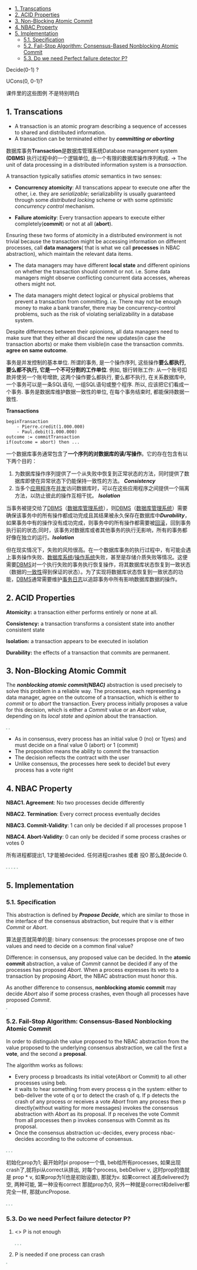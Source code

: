 - [1. Transcations](#1-transcations)
- [2. ACID Properties](#2-acid-properties)
- [3. Non-Blocking Atomic Commit](#3-non-blocking-atomic-commit)
- [4. NBAC Property](#4-nbac-property)
- [5. Implementation](#5-implementation)
	- [5.1. Specification](#51-specification)
	- [5.2. Fail-Stop Algorithm: Consensus-Based Nonblocking Atomic Commit](#52-fail-stop-algorithm-consensus-based-nonblocking-atomic-commit)
	- [5.3. Do we need Perfect failure detector P?](#53-do-we-need-perfect-failure-detector-p)


Decide(0-1) ? 

UCons(0, 0-1)?

课件里的这些图例 不是特别明白

## 1. Transcations

- A transaction is an atomic program describing a sequence of accesses to shared and distributed information.
- A transaction can be terminated either by ***committing or aborting***

数据库事务**Transaction**是数据库管理系统Database management system **(DBMS)** 执行过程中的一个逻辑单位, 由一个有限的数据库操作序列构成. -> The unit of data processing in a distributed information system is a *transaction*.

A transaction typically satisfies *atomic* semantics in two senses:

- **Concurrency atomicity**: All transcations appear to execute one after the other, i.e. they are *serializable*; serializability is usually guaranteed through some *distributed locking* scheme or with some *optimistic concurrency control* mechanism.

- **Failure atomicity**: Every transaction appears to execute either completely(**commit**) or not at all (**abort**).

Ensuring these two forms of atomicity in a distributed environment is not trivial because the transaction might be accessing information on different processes, call **data managers**( that is what we call **processes** in NBAC abstraction), which maintain the relevant data items.

- The data managers may have different **local state** and different opinions on whether the transaction should commit or not. i.e. Some data managers might observe conflicting concurrent data accesses, whereas others might not. 

- The data managers might detect logical or physical problems that prevent a transaction from committing. i.e. There may not be enough money to make a bank transfer, there may be concurrency-control problems, such as the risk of violating serializability in a database system.

Despite differences between their opionions, all data managers need to make sure that they either all discard the new updates(in case the transaction aborts) or make them visible(in case the transaction commits. **agree on same outcome**.

事务是并发控制的基本单位. 所谓的事务, 是一个操作序列, 这些操作**要么都执行, 要么都不执行, 它是一个不可分割的工作单位**. 例如, 银行转账工作: 从一个账号扣款并使另一个账号增款, 这两个操作要么都执行, 要么都不执行, 在关系数据库中, 一个事务可以是一条SQL语句, 一组SQL语句或整个程序. 所以, 应该把它们看成一个事务. 事务是数据库维护数据一致性的单位, 在每个事务结束时, 都能保持数据一致性.

**Transactions**

	beginTransaction
		- Pierre.credit(1.000.000)
		- Paul.debit(1.000.000)
	outcome := commitTransaction
	if(outcome = abort) then ...



一个数据库事务通常包含了**一个序列的对数据库的读/写操作**。它的存在包含有以下两个目的：

1. 为数据库操作序列提供了一个从失败中恢复到正常状态的方法，同时提供了数据库即使在异常状态下仍能保持一致性的方法。 ***Consistency***
2. 当多个[应用程序](https://baike.baidu.com/item/应用程序)在[并发](https://baike.baidu.com/item/并发)访问数据库时，可以在这些应用程序之间提供一个隔离方法，以防止彼此的操作互相干扰。 ***Isolation***

当事务被提交给了[DBMS](https://baike.baidu.com/item/DBMS)（[数据库管理系统](https://baike.baidu.com/item/数据库管理系统)），则[DBMS](https://baike.baidu.com/item/DBMS)（[数据库管理系统](https://baike.baidu.com/item/数据库管理系统)）需要确保该事务中的所有操作都成功完成且其结果被永久保存在数据库中***Durability***，如果事务中有的操作没有成功完成，则事务中的所有操作都需要被[回滚](https://baike.baidu.com/item/回滚)，回到事务执行前的状态;同时，该事务对数据库或者其他事务的执行无影响，所有的事务都好像在独立的运行。***Isolation***

但在现实情况下，失败的风险很高。在一个数据库事务的执行过程中，有可能会遇上事务操作失败、[数据库系统](https://baike.baidu.com/item/数据库系统)/[操作系统](https://baike.baidu.com/item/操作系统)失败，甚至是存储介质失败等情况。这便需要[DBMS](https://baike.baidu.com/item/DBMS)对一个执行失败的事务执行恢复操作，将其数据库状态恢复到一致状态（数据的[一致性](https://baike.baidu.com/item/一致性)得到保证的状态）。为了实现将数据库状态恢复到一致状态的功能，[DBMS](https://baike.baidu.com/item/DBMS)通常需要维护[事务日志](https://baike.baidu.com/item/事务日志)以追踪事务中所有影响数据库数据的操作。





## 2. ACID Properties

**Atomicity:** a transaction either performs entirely or none at all.

**Consistency:** a transaction transforms a consistent state into another consistent state

**Isolation:** a transaction appears to be executed in isolation

**Durability:** the effects of a transaction that commits are permanent.



## 3. Non-Blocking Atomic Commit

The ***nonblocking atomic commit(NBAC)*** abstraction is used precisely to solve this problem in a reliable way. The processes, each representing a data manager, agree on the outcome of a transaction, which is either to *commit* or to *abort* the transaction. Every process initially proposes a value for this decision, which is either a *Commit* value or an *Abort* value, depending on its *local state* and *opinion* about the transaction.

<img src="figure/3.1.png" style="zoom:20%;" />

<img src="figure/3.2.png" style="zoom:20%;" />

- As in consensus, every process has an initial value 0 (no) or 1(yes) and must decide on a final value 0 (abort) or 1 (commit)
- The proposition means the ability to commit the transaction
- The decision reflects the contract with the user
- Unlike consensus, the processes here seek to decide1 but every process has a vote right



## 4. NBAC Property

**NBAC1. Agreement**: No two processes decide differently 

**NBAC2. Termination**: Every correct process eventually decides

**NBAC3. Commit-Validity**: 1 can only be decided if all processes propose 1

**NBAC4. Abort-Validity**: 0 can only be decided if some process crashes or votes 0

所有进程都提出1, 1才能被decided. 任何进程crashes 或者 投0 那么就decide 0.



<img src="figure/3.3.png" style="zoom:20%;" />

<img src="figure/3.4.png" style="zoom:20%;" />

<img src="figure/3.5.png" style="zoom:20%;" />

<img src="figure/3.6.png" style="zoom:20%;" />

<img src="figure/3.7.png" style="zoom:20%;" />



## 5. Implementation

### 5.1. Specification

This abstraction is defined by ***Propose*** ***Decide***, which are similar to those in the interface of the consensus abstraction, but require that v is either *Commit* or  *Abort*. 

算法是否就简单的是: binary consensus: the processes propose one of two values and need to decide on a common final value? 

Difference: in consensus, any proposed value can be decided. In the **atomic commit** abstraction, a value of *Commit* cannot be decided if any of the processes has proposed *Abort*. When a process expresses its veto to a transaction by proposing *Abort*, the NBAC abstraction must honor this. 

As another difference to consensus, **nonblocking atomic commit** may decide *Abort* also if some process crashes, even though all processes have proposed *Commit*.

<img src="figure/3.8.png" style="zoom:20%;" />

### 5.2. Fail-Stop Algorithm: Consensus-Based Nonblocking Atomic Commit

In order to distinguish the value proposed to the NBAC abstraction from the value proposed to the underlying consensus abstraction, we call the first a **vote**, and the second a **proposal**.

The algorithm works as follows: 

- Every process p broadcasts its initial vote(Abort or Commit) to all other processes using beb. 
- it waits to hear something from every process q in the system: either to beb-deliver the vote of q or to detect the crash of q. If p detects the crash of any process or receives a vote *Abort* from any process then p directly(without waiting for more messages) invokes the consensus abstraction with *Abort* as its proposal. If p receives the vote Commit from all processes then p invokes consensus with Commit as its proposal. 
- Once the consensus abstraction uc-decides, every process nbac-decides according to the outcome of consensus.

<img src="figure/3.9.png" style="zoom:20%;" />

<img src="figure/3.10.png" style="zoom:20%;" />

<img src="figure/3.11.png" style="zoom:20%;" />

初始化prop为1; 最开始时pi propose一个值, beb给所有processes, 如果出现crash了,就将pi从correct从排出,  对每个process, bebDeliver v, 这时prop的值就是 prop * v, 如果prop为1(也是初始设置), 那就为v. 如果correct 减去delivered为空, 两种可能, 第一种没有correct 那就prop为0, 另外一种就是correct和deliver都完全一样, 那就uncPropose.

<img src="figure/3.12.png" style="zoom:20%;" />

<img src="figure/3.13.png" style="zoom:20%;" />

<img src="figure/3.14.png" style="zoom:20%;" />





### 5.3. Do we need Perfect failure detector P?

1. <> P is not enough

   <img src="figure/3.15.png" style="zoom:20%;" />

   <img src="figure/3.16.png" style="zoom:20%;" />

   <img src="figure/3.17.png" style="zoom:20%;" />

2. P is needed if one process can crash

<img src="figure/3.18.png" style="zoom:20%;" />
